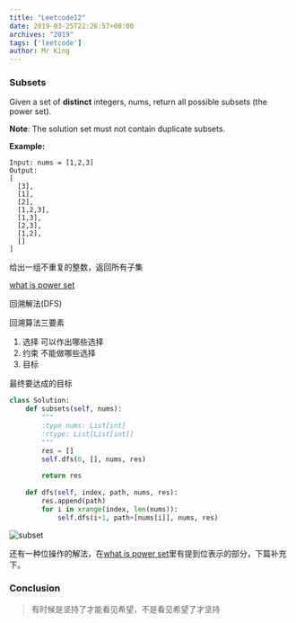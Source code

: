 ```yaml
---
title: "Leetcode12"
date: 2019-03-25T22:26:57+08:00
archives: "2019"
tags: ['leetcode']
author: Mr King
---
```


### Subsets

Given a set of **distinct** integers, nums, return all possible subsets (the power set).

**Note**: The solution set must not contain duplicate subsets.

**Example:**

```
Input: nums = [1,2,3]
Output:
[
  [3],
  [1],
  [2],
  [1,2,3],
  [1,3],
  [2,3],
  [1,2],
  []
]
```

给出一组不重复的整数，返回所有子集

[what is power set](https://www.mathsisfun.com/sets/power-set.html) 

回溯解法(DFS)

回溯算法三要素

1. 选择
  可以作出哪些选择
2. 约束
  不能做哪些选择
3. 目标

最终要达成的目标

```python
class Solution:
    def subsets(self, nums):
        """
        :type nums: List[int]
        :rtype: List[List[int]]
        """
        res = []
        self.dfs(0, [], nums, res)
        
        return res
        
    def dfs(self, index, path, nums, res):
        res.append(path)
        for i in xrange(index, len(nums)):
            self.dfs(i+1, path+[nums[i]], nums, res)
```

![subset](https://hurryking.github.io/img/SubSet.png)

还有一种位操作的解法，在[what is power set](https://www.mathsisfun.com/sets/power-set.html)里有提到位表示的部分，下篇补充下。

### Conclusion

> 有时候是坚持了才能看见希望，不是看见希望了才坚持